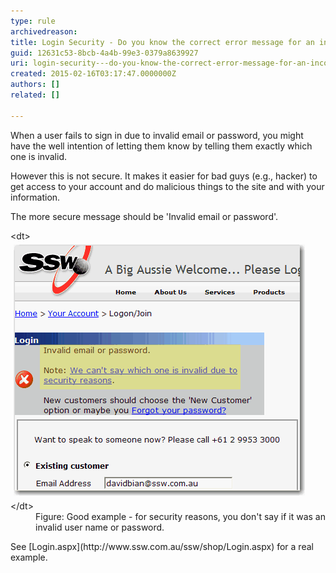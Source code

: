 ```yaml
---
type: rule
archivedreason: 
title: Login Security - Do you know the correct error message for an incorrect user name or password?
guid: 12631c53-8bcb-4a4b-99e3-0379a8639927
uri: login-security---do-you-know-the-correct-error-message-for-an-incorrect-user-name-or-password
created: 2015-02-16T03:17:47.0000000Z
authors: []
related: []

---
```


When a user fails to sign in due to invalid email or       password, you might have the well intention of letting them       know by telling them exactly which one is invalid.

However this is not secure. It makes it easier for bad guys       (e.g., hacker) to get access to your account and do       malicious things to the site and with your information.

The more secure message should be 'Invalid email or       password'.

<!--endintro-->
<dl class="goodImage">&lt;dt&gt; 
      <img border="0" alt="Good message for invalid account" src="../../assets/GoodLoginError.gif" style="margin:5px;"> 
   &lt;/dt&gt;<dd>Figure: Good example - for security reasons, you don't say if it was an invalid user name or password.</dd></dl>
See     [Login.aspx](http://www.ssw.com.au/ssw/shop/Login.aspx) for a real example.
